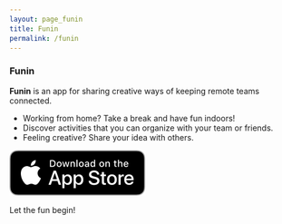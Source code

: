 ```yaml
---
layout: page_funin
title: Funin 
permalink: /funin
---
```


### Funin

**Funin** is an app for sharing creative ways of keeping remote teams connected.

* Working from home? Take a break and have fun indoors!
* Discover activities that you can organize with your team or friends.
* Feeling creative? Share your idea with others.

[![Download on App Store](/assets/funin_download_apple.svg)](https://apps.apple.com/app/funin/id1559443266)

Let the fun begin!



